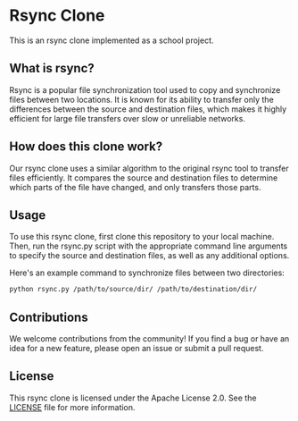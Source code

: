 # Rsync Clone
This is an rsync clone implemented as a school project.

## What is rsync?
Rsync is a popular file synchronization tool used to copy and synchronize files between two locations. It is known for its ability to transfer only the differences between the source and destination files, which makes it highly efficient for large file transfers over slow or unreliable networks.

## How does this clone work?
Our rsync clone uses a similar algorithm to the original rsync tool to transfer files efficiently. It compares the source and destination files to determine which parts of the file have changed, and only transfers those parts.

## Usage
To use this rsync clone, first clone this repository to your local machine. Then, run the rsync.py script with the appropriate command line arguments to specify the source and destination files, as well as any additional options.

Here's an example command to synchronize files between two directories:
```sh
python rsync.py /path/to/source/dir/ /path/to/destination/dir/
```

## Contributions
We welcome contributions from the community! If you find a bug or have an idea for a new feature, please open an issue or submit a pull request.

## License
This rsync clone is licensed under the Apache License 2.0. See the [LICENSE](LICENSE) file for more information.
